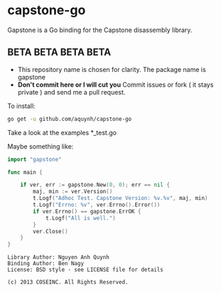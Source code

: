 capstone-go
===========

Gapstone is a Go binding for the Capstone disassembly library.

BETA BETA BETA BETA
---
+ This repository name is chosen for clarity. The package name is gapstone
+ __Don't commit here or I will cut you__
  Commit issues or fork ( it stays private ) and send me a pull request.

To install:
```bash
go get -u github.com/aquynh/capstone-go
```

Take a look at the examples *_test.go

Maybe something like:
```go
import "gapstone"

func main {

    if ver, err := gapstone.New(0, 0); err == nil {
        maj, min := ver.Version()
        t.Logf("Adhoc Test. Capstone Version: %v.%v", maj, min)
        t.Logf("Errno: %v", ver.Errno().Error())
        if ver.Errno() == gapstone.ErrOK {
            t.Logf("All is well.")
        }
        ver.Close()
    }
}
```



    Library Author: Nguyen Anh Quynh
    Binding Author: Ben Nagy
    License: BSD style - see LICENSE file for details

    (c) 2013 COSEINC. All Rights Reserved.
